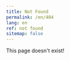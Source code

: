```yaml
---
title: Not Found
permalink: /en/404
lang: en
ref: not found
sitemap: false
---
```


This page doesn't exist!
